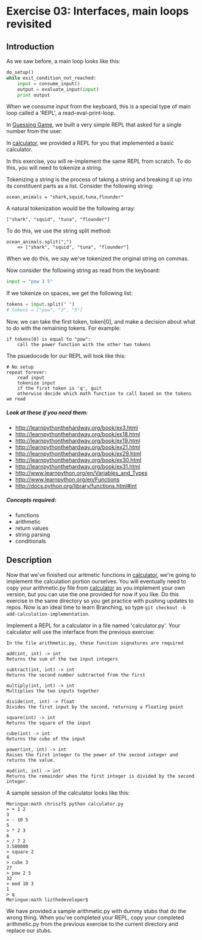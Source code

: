 Exercise 03: Interfaces, main loops revisited
=======

Introduction
--------
As we saw before, a main loop looks like this:
```python
do_setup()
while exit_condition_not_reached:
    input = consume_input()
    output = evaluate_input(input)
    print output
```
When we consume input from the keyboard, this is a special type of main loop called a 'REPL', a read-eval-print-loop.

In [Guessing Game](../guessing_game), we built a very simple REPL that asked for a single number from the user.

In [calculator](../calculator), we provided a REPL for you that implemented a basic calculator.

In this exercise, you will re-implement the same REPL from scratch. To do this, you will need to tokenize a string.

Tokenizing a string is the process of taking a string and breaking it up into its constituent parts as a list. Consider the following string:

    ocean_animals = "shark,squid,tuna,flounder"

A natural tokenization would be the following array:

    ["shark", "squid", "tuna", "flounder"]

To do this, we use the string split method:

    ocean_animals.split(",")
        => ["shark", "squid", "tuna", "flounder"]

When we do this, we say we've tokenized the original string on commas.

Now consider the following string as read from the keyboard:
```python
input = "pow 3 5"
```
If we tokenize on spaces, we get the following list:
```python
tokens = input.split(" ")
# tokens = ["pow", "3", "5"]
```
Now, we can take the first token, token[0], and make a decision about what to do with the remaining tokens. For example:

    if tokens[0] is equal to "pow":
        call the power function with the other two tokens

The psuedocode for our REPL will look like this:

    # No setup
    repeat forever:
        read input
        tokenize input
        if the first token is 'q', quit
        otherwise decide which math function to call based on the tokens we read


##### Look at these if you need them:

* http://learnpythonthehardway.org/book/ex3.html
* http://learnpythonthehardway.org/book/ex18.html
* http://learnpythonthehardway.org/book/ex19.html
* http://learnpythonthehardway.org/book/ex21.html
* http://learnpythonthehardway.org/book/ex29.html
* http://learnpythonthehardway.org/book/ex30.html
* http://learnpythonthehardway.org/book/ex31.html
* http://www.learnpython.org/en/Variables_and_Types
* http://www.learnpython.org/en/Functions
* http://docs.python.org/library/functions.html#int

##### Concepts required:
* functions
* arithmetic
* return values
* string parsing
* conditionals

Description
-------
Now that we've finished our aritmetic functions in [calculator](../calculator), we're going to implement the calculation portion ourselves. You will eventually need to copy your arithmetic.py file from [calculator](../calculator) as you implement your own version, but you can use the one provided for now if you like. Do this exercise in the same directory so you get practice with pushing updates to repos. Now is an ideal time to learn Branching, so type `git checkout -b add-calculation-implementation`.

Implement a REPL for a calculator in a file named 'calculator.py'. Your calculator will use the interface from the previous exercise:

    In the file arithmetic.py, these function signatures are required

    add(int, int) -> int
    Returns the sum of the two input integers

    subtract(int, int) -> int
    Returns the second number subtracted from the first

    multiply(int, int) -> int
    Multiplies the two inputs together

    divide(int, int) -> float
    Divides the first input by the second, returning a floating point

    square(int) -> int
    Returns the square of the input

    cube(int) -> int
    Returns the cube of the input

    power(int, int) -> int
    Raises the first integer to the power of the second integer and returns the value.

    mod(int, int) -> int
    Returns the remainder when the first integer is divided by the second integer.


A sample session of the calculator looks like this:
```    
Meringue:math chriszf$ python calculator.py
> + 1 2
3
> - 10 5
5
> * 2 3
6
> / 7 2
3.500000
> square 2
4
> cube 3
27
> pow 2 5
32
> mod 10 3
1
> q
Meringue:math lizthedeveloper$
```
We have provided a sample arithmetic.py with dummy stubs that do the wrong thing. When you've completed your REPL, copy your completed arithmetic.py from the previous exercise to the current directory and replace our stubs.
